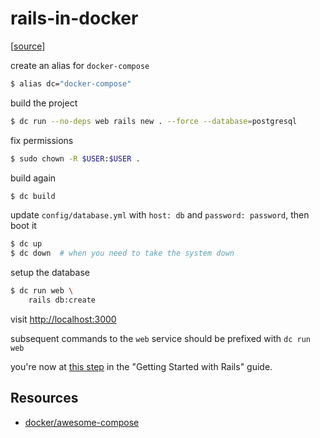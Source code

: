 # rails-in-docker

[[source](https://docs.docker.com/compose/rails/)]

create an alias for `docker-compose`

```bash
$ alias dc="docker-compose"
```

build the project

```bash
$ dc run --no-deps web rails new . --force --database=postgresql
```

fix permissions

```bash
$ sudo chown -R $USER:$USER .
```

build again

```bash
$ dc build
```

update `config/database.yml` with `host: db` and `password: password`, then boot it

```bash
$ dc up
$ dc down  # when you need to take the system down
```

setup the database

```bash
$ dc run web \
    rails db:create
```

visit <http://localhost:3000>

subsequent commands to the `web` service should be prefixed with `dc run web`

you're now at
[this step](https://guides.rubyonrails.org/v5.2/getting_started.html#say-hello-rails)
in the "Getting Started with Rails" guide.

## Resources

* [docker/awesome-compose](https://github.com/docker/awesome-compose#readme)
